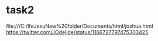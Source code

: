 # task2
file:///C:/IfeJesuNew%20folder/Documents/html/joshua.html 
https://twitter.com/JOdejide/status/1166727797475303425
